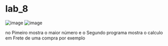 # lab_8
  ![image](https://user-images.githubusercontent.com/86685162/166980590-a109e8ae-bdae-42b5-bee5-3d93eee5dd7b.png)
![image](https://user-images.githubusercontent.com/86685162/166559863-4e2806c8-b328-493d-b6cd-723038b48f8b.png)






no Pimeiro mostra o maior número e o Segundo programa mostra o calculo em Frete de uma compra por exemplo
